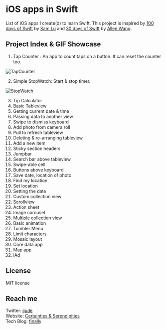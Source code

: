 # iOS apps in Swift

List of iOS apps I create(d) to learn Swift. This project is inspired by [100 days of Swift](https://medium.com/@samvlu/100-days-of-swift-736d45a19b63) by [Sam Lu](https://twitter.com/samvlu) and [30 days of Swift](https://github.com/allenwong/30DaysofSwift) by [Allen Wang](https://twitter.com/creativewang).

## Project Index & GIF Showcase

1. Tap Counter : An app to count taps on a button. It can reset the counter too.

![TapCounter](http://cdn.jjude.com/finally/tapcounter.gif)

2. Simple StopWatch: Start & stop timer.

![StopWatch](http://cdn.jjude.com/finally/stopwatch.gif)

3. Tip Calculator
4. Basic Tableview
5. Getting current date & time
6. Passing data to another view
7. Swipe to dismiss keyboard
8. Add photo from camera roll
9. Pull to refresh tableview
10. Deleting & re-arranging tableview
11. Add a new item
12. Sticky section headers
13. Jumpbar
14. Search bar above tableview
15. Swipe-able cell
16. Buttons above keyboard
17. Save date, location of photo
18. Find my location
19. Set location
20. Setting the date
21. Custom collection view
22. Scrollview
23. Action sheet
24. Image carousel
25. Multiple collection view
26. Basic animation
27. Tumbler Menu
28. Limit characters
29. Mosaic layout
30. Core data app
31. Map app
32. iAd

## License
MIT license

## Reach me
Twitter: [jjude](http://twitter.com/jjude)   
Website: [Certainties & Serendipities](http://jjude.com/)   
Tech Blog: [finally](http://tech.jjude.com)
